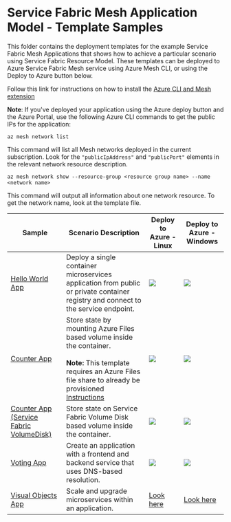 # Service Fabric Mesh Application Model - Template Samples

This folder contains the deployment templates for the example Service Fabric Mesh Applications that shows how to achieve a particular scenario using Service Fabric Resource Model. These templates can be deployed to Azure Service Fabric Mesh service using Azure Mesh CLI, or using the Deploy to Azure button below.

Follow this link for instructions on how to install the [Azure CLI and Mesh extension](https://docs.microsoft.com/en-us/azure/service-fabric-mesh/service-fabric-mesh-howto-setup-cli)

**Note**:
If you've deployed your application using the Azure deploy button and the Azure Portal, use the following Azure CLI commands to get the public IPs for the application:

``az mesh network list``

This command will list all Mesh networks deployed in the current subscription. Look for the ``"publicIpAddress"`` and ``"publicPort"`` elements in the relevant network resource description.

``az mesh network show --resource-group <resource group name> --name <network name>``

This command will output all information about one network resource. To get the network name, look at the template file.

|Sample|Scenario Description|Deploy to Azure - Linux|Deploy to Azure - Windows|
|------------|--------------------|-----------------------|-------------------------|
| [Hello World App](./helloworld) | Deploy a single container microservices application from public or private container registry and connect to the service endpoint. | <a href="https://portal.azure.com/#create/Microsoft.Template/uri/https%3A%2F%2Fraw.githubusercontent.com%2FAzure-Samples%2Fservice-fabric-mesh%2Fmaster%2Ftemplates%2Fhelloworld%2Fmesh_rp.linux.json" target="_blank"><img src="https://azuredeploy.net/deploybutton.png"/></a> | <a href="https://portal.azure.com/#create/Microsoft.Template/uri/https%3A%2F%2Fraw.githubusercontent.com%2FAzure-Samples%2Fservice-fabric-mesh%2Fmaster%2Ftemplates%2Fhelloworld%2Fmesh_rp.windows.json" target="_blank"><img src="https://azuredeploy.net/deploybutton.png"/></a> |
| [Counter App](./counter) | Store state by mounting Azure Files based volume inside the container. <br><br> **Note:** This template requires an Azure Files file share to already be provisioned [Instructions](https://docs.microsoft.com/en-us/azure/storage/files/storage-how-to-create-file-share) | <a href="https://portal.azure.com/#create/Microsoft.Template/uri/https%3A%2F%2Fraw.githubusercontent.com%2FAzure-Samples%2Fservice-fabric-mesh%2F2018-09-01-preview%2Ftemplates%2Fcounter%2Fcounter.azurefilesvolume.linux.json" target="_blank"><img src="https://azuredeploy.net/deploybutton.png"/></a> | <a href="https://portal.azure.com/#create/Microsoft.Template/uri/https%3A%2F%2Fraw.githubusercontent.com%2FAzure-Samples%2Fservice-fabric-mesh%2F2018-09-01-preview%2Ftemplates%2Fcounter%2Fcounter.azurefilesvolume.windows.json" target="_blank"><img src="https://azuredeploy.net/deploybutton.png"/></a> |
| [Counter App (Service Fabric VolumeDisk)](./counter) | Store state on Service Fabric Volume Disk based volume inside the container. | <a href="https://portal.azure.com/#create/Microsoft.Template/uri/https%3A%2F%2Fraw.githubusercontent.com%2FAzure-Samples%2Fservice-fabric-mesh%2F2018-09-01-preview%2Ftemplates%2FcounterSFVolumeDisk%2Fcounter.sfreliablevolume.linux.json" target="_blank"><img src="https://azuredeploy.net/deploybutton.png"/></a>  | <a href="https://portal.azure.com/#create/Microsoft.Template/uri/https%3A%2F%2Fraw.githubusercontent.com%2FAzure-Samples%2Fservice-fabric-mesh%2F2018-09-01-preview%2Ftemplates%2FcounterSFVolumeDisk%2Fcounter.sfreliablevolume.windows.json" target="_blank"><img src="https://azuredeploy.net/deploybutton.png"/></a> |
| [Voting App](./voting) | Create an application with a frontend and backend service that uses DNS-based resolution. | <a href="https://portal.azure.com/#create/Microsoft.Template/uri/https%3A%2F%2Fraw.githubusercontent.com%2FAzure-Samples%2Fservice-fabric-mesh%2Fmaster%2Ftemplates%2Fvoting%2Fmesh_rp.linux.json" target="_blank"><img src="https://azuredeploy.net/deploybutton.png"/></a> | <a href="https://portal.azure.com/#create/Microsoft.Template/uri/https%3A%2F%2Fraw.githubusercontent.com%2FAzure-Samples%2Fservice-fabric-mesh%2Fmaster%2Ftemplates%2Fvoting%2Fmesh_rp.windows.json" target="_blank"><img src="https://azuredeploy.net/deploybutton.png"/></a> |
| [Visual Objects App](./visualobjects) | Scale and upgrade microservices within an application.  | [Look here](./visualobjects/)  | [Look here](./visualobjects/) |
